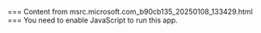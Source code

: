 === Content from msrc.microsoft.com_b90cb135_20250108_133429.html ===
You need to enable JavaScript to run this app.

